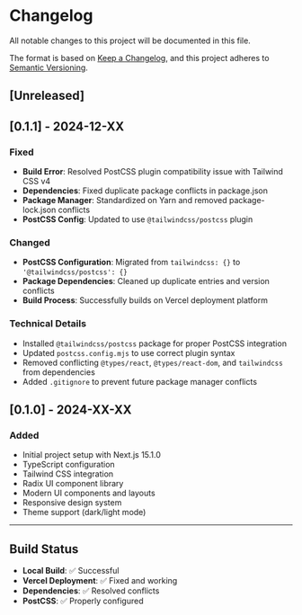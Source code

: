 # Changelog

All notable changes to this project will be documented in this file.

The format is based on [Keep a Changelog](https://keepachangelog.com/en/1.0.0/),
and this project adheres to [Semantic Versioning](https://semver.org/spec/v2.0.0.html).

## [Unreleased]

## [0.1.1] - 2024-12-XX

### Fixed
- **Build Error**: Resolved PostCSS plugin compatibility issue with Tailwind CSS v4
- **Dependencies**: Fixed duplicate package conflicts in package.json
- **Package Manager**: Standardized on Yarn and removed package-lock.json conflicts
- **PostCSS Config**: Updated to use `@tailwindcss/postcss` plugin

### Changed
- **PostCSS Configuration**: Migrated from `tailwindcss: {}` to `'@tailwindcss/postcss': {}`
- **Package Dependencies**: Cleaned up duplicate entries and version conflicts
- **Build Process**: Successfully builds on Vercel deployment platform

### Technical Details
- Installed `@tailwindcss/postcss` package for proper PostCSS integration
- Updated `postcss.config.mjs` to use correct plugin syntax
- Removed conflicting `@types/react`, `@types/react-dom`, and `tailwindcss` from dependencies
- Added `.gitignore` to prevent future package manager conflicts

## [0.1.0] - 2024-XX-XX

### Added
- Initial project setup with Next.js 15.1.0
- TypeScript configuration
- Tailwind CSS integration
- Radix UI component library
- Modern UI components and layouts
- Responsive design system
- Theme support (dark/light mode)

---

## Build Status

- **Local Build**: ✅ Successful
- **Vercel Deployment**: ✅ Fixed and working
- **Dependencies**: ✅ Resolved conflicts
- **PostCSS**: ✅ Properly configured

